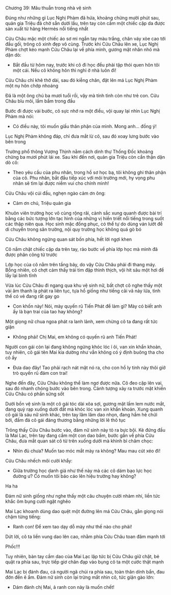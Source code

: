 




Chương 39: Mâu thuẫn trong nhà vệ sinh

Đúng như những gì Lục Nghị Phàm đã hứa, khoảng chừng mười phút sau, quản gia Triệu đã chờ sẵn dưới lầu, trên tay còn cầm một chiếc cặp da được sản xuất từ hãng Hermès nổi tiếng nhất

Cửu Châu mặc một chiếc áo sơ mi ngắn tay màu trắng, chân váy xòe cao tới đầu gối, trông cô xinh đẹp vô cùng. Trước khi Cửu Châu lên xe, Lục Nghị Phàm chợt kéo mạnh Cửu Châu lại về phía mình, gương mặt nhăn nhó mà dặn dò:

- Bắt đầu từ hôm nay, trước khi cô đi học đều phải tập thói quen hôn tôi một cái. Nếu cô không hôn thì nghỉ ở nhà luôn đi!

Cửu Châu chỉ khẽ thở dài, sau đó kiễng chân, đặt lên má Lục Nghị Phàm một nụ hôn chớp nhoáng

Đã là một ông chú ba mươi tuổi rồi, vậy mà tính tình còn như trẻ con. Cửu Châu bĩu môi, lẩm bẩm trong đầu

Bước đi được vài bước, cô sực nhớ ra một điều, vội quay lại nhìn Lục Nghị Phàm mà nói:

- Có điều này, tôi muốn giấu thân phận của mình. Mong anh... đồng ý!

Lục Nghị Phàm không đáp, chỉ đưa mắt lừ cô, sau đó xoay lưng bước vào bên trong


Trường phổ thông Vượng Thịnh nằm cách dinh thự Thống Đốc khoảng chừng ba mươi phút lái xe. Sau khi đến nơi, quản gia Triệu còn cẩn thận dặn dò cô:

- Theo yêu cầu của phu nhân, trong hồ sơ học bạ, tôi không ghi thân phận của cô. Phu nhân, bắt đầu tiếp xúc với môi trường mới, hy vọng phu nhân sẽ tìm lại được niềm vui cho chính mình!

Cửu Châu vội cúi đầu, nghẹn ngào cảm ơn ông:

- Cảm ơn chú, Triệu quản gia

Khuôn viên trường học vô cùng rộng rãi, cảnh sắc xung quanh được bài trí bằng các bức tượng lớn tạc hình của những vị hiền triết nổi tiếng trong suốt các thập niên qua. Học sinh mặc đồng phục, có thể tự do dùng ván lướt để di chuyển trong sân trường, nội quy trường học không quá gò bó

Cửu Châu không ngừng quan sát bốn phía, hết lời ngợi khen

Cô nắm chặt chiếc cặp da trên tay, rảo bước về phía lớp học mà mình đã được phân công từ trước

Lớp học của cô nằm trên tầng bảy, do vậy Cửu Châu phải đi thang máy. Bỗng nhiên, cô chợt cảm thấy trái tim đập thình thịch, vội hít sâu một hơi để lấy lại bình tĩnh

Vừa lúc Cửu Châu đi ngang qua khu vệ sinh nữ, bất chợt cô nghe thấy một vài âm thanh lạ phát ra liên tục, tựa hồ giống như tiếng cãi vã nảy lửa, tình thế có vẻ đang rất gay go

- Con khốn này! Nói, mày quyến rũ Tiến Phát để làm gì? Mày có biết anh ấy là bạn trai của tao hay không?

Một giọng nữ chua ngoa phát ra lanh lảnh, xem chừng cô ta đang rất tức giận


- Không phải! Chị Mai, em không có quyến rũ anh Tiến Phát!

Người con gái còn lại đang không ngừng khóc lóc ỉ ôi, van xin khẩn khoản, tuy nhiên, cô gái tên Mai kia dường như vẫn không có ý định buông tha cho cô ấy

- Đưa dao đây! Tao phải rạch nát mặt nó ra, cho con hồ ly tinh này thôi giở trò quyến rũ đám con trai!

Nghe đến đây, Cửu Châu không thể làm ngơ được nữa. Cô đeo cặp lên vai, sau đó nhanh chóng bước vào bên trong. Cảnh tượng xảy ra trước mặt khiến Cửu Châu có phần sửng sốt

Dưới bồn vệ sinh là một cô gái tóc dài xõa sợi, gương mặt lấm lem nước mắt, đang quỳ rạp xuống dưới đất mà khóc lóc van xin khẩn khoản. Xung quanh cô gái là sáu nữ sinh khác, trên tay lăm lăm dao nhọn, đang hầm hè chửi bới, đấm đá cô gái đáng thương bằng những lời lẽ thô tục

Trông thấy Cửu Châu bước vào, đám nữ sinh này tỏ ra bực bội. Kẻ đứng đầu là Mai Lạc, trên tay đang cầm một con dao bấm, bước gần về phía Cửu Châu, đưa mắt quan sát cô từ trên xuống dưới mà khinh bỉ châm chọc:

- Nhìn đủ chưa? Muốn tao móc mắt mày ra không? Mau mau cút xéo đi!

Cửu Châu nhếch môi cười khẩy:

- Giữa trường học danh giá như thế này mà các cô dám bạo lực học đường ư? Có muốn tôi báo cáo lên hiệu trưởng hay không?

Ha ha

Đám nữ sinh giống như nghe thấy một câu chuyện cười nhảm nhí, liền tức khắc ôm bụng cười ngặt nghẽo

Mai Lạc khoanh dùng dao quệt một đường lên má Cửu Châu, gằn giọng nói chậm từng tiếng:

- Ranh con! Để xem tao dạy dỗ mày như thế nào cho phải!

Dứt lời, cô ta liền vung dao lên cao, nhằm phía Cửu Châu toan đâm mạnh tới

Phốc!!!

Tuy nhiên, bàn tay cầm dao của Mai Lạc lập tức bị Cửu Châu giữ chặt, bẻ quặt ra phía sau, trực tiếp giơ chân đạp vào bụng cô ta một cước thật mạnh

Mai Lạc bị đánh đau, cả người ngã chúi ra phía sau, toàn thân dính bẩn, đau đớn đến ê ẩm. Đám nữ sinh còn lại trừng mắt nhìn cô, tức giận gào lớn:

- Dám đánh chị Mai, ả ranh con này là muốn chết!




